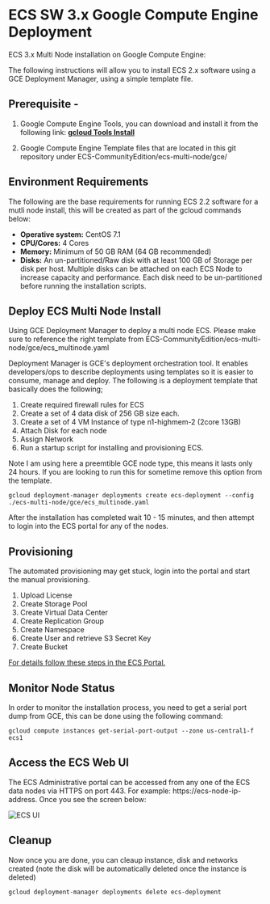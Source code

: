 # ECS SW 3.x Google Compute Engine Deployment

ECS 3.x Multi Node installation on Google Compute Engine: 

The following instructions will allow you to install ECS 2.x software using a GCE Deployment Manager, using a simple template file.

## Prerequisite -
1. Google Compute Engine Tools, you can download and install it from the following link: **[gcloud Tools Install](https://cloud.google.com/sdk/gcloud/ "gcloud Tool Guide")**

2. Google Compute Engine Template files that are located in this git repository under ECS-CommunityEdition/ecs-multi-node/gce/


## Environment Requirements 
The following are the base requirements for running ECS 2.2 software for a mutli node install, this will be created as part of the gcloud commands below:


- **Operative system:** CentOS 7.1
- **CPU/Cores:** 4 Cores
- **Memory:** Minimum of 50 GB RAM (64 GB recommended)
- **Disks:** An un-partitioned/Raw disk with at least 100 GB of Storage per disk per host. Multiple disks can be attached on each ECS Node to increase capacity and performance. Each disk need to be un-partitioned before running the installation scripts.


## Deploy ECS Multi Node Install

Using GCE Deployment Manager to deploy a multi node ECS. Please make sure to reference the right template from ECS-CommunityEdition/ecs-multi-node/gce/ecs_multinode.yaml

Deployment Manager is GCE's deployment orchestration tool. It enables developers/ops to describe deployments using templates so it is easier to consume, manage and deploy. The following is a deployment template that basically does the following;

1. Create required firewall rules for ECS
2. Create a set of 4 data disk of 256 GB size each.
2. Create a set of 4 VM Instance of type n1-highmem-2 (2core 13GB)
3. Attach Disk for each node
4. Assign Network
5. Run a startup script for installing and provisioning ECS.

Note I am using here a preemtible GCE node type, this means it lasts only 24 hours. If you are looking to run this for sometime remove this option from the template.

```
gcloud deployment-manager deployments create ecs-deployment --config ./ecs-multi-node/gce/ecs_multinode.yaml
```

After the installation has completed wait 10 - 15 minutes, and then attempt to login into the ECS portal for any of the nodes.


## Provisioning
The automated provisioning may get stuck, login into the portal and start the manual provisioning. 

1. Upload License
2. Create Storage Pool
3. Create Virtual Data Center
4. Create Replication Group
5. Create Namespace
6. Create User and retrieve S3 Secret Key
7. Create Bucket

[For details follow these steps in the ECS Portal.](https://github.com/EMCECS/ECS-CommunityEdition/blob/master/Documentation/ECS-UI-Web-Interface.md "ECS Manual Provisioning using ECS Web UI")


## Monitor Node Status
In order to monitor the installation process, you need to get a serial port dump from GCE, this can be done using the following command:

    gcloud compute instances get-serial-port-output --zone us-central1-f ecs1

## Access the ECS Web UI

 The ECS Administrative portal can be accessed from any one of the ECS data nodes via HTTPS on port 443. For example: https://ecs-node-ip-address. Once you see the screen below:

![ECS UI](https://github.com/EMCECS/ECS-CommunityEdition/blob/master/Documentation/media/ecs-waiting-for-webserver.PNG)


## Cleanup
Now once you are done, you can cleaup instance, disk and networks created (note the disk will be automatically deleted once the instance is deleted)

    gcloud deployment-manager deployments delete ecs-deployment



